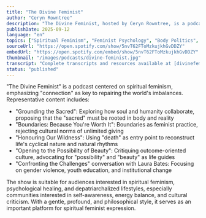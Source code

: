 ```yaml
---
title: "The Divine Feminist"
author: "Ceryn Rowntree"
description: "The Divine Feminist, hosted by Ceryn Rowntree, is a podcast that blends feminism with spiritual exploration, emphasizing self-reconnection, energy balance, and depatriarchalized lifestyles. The show revolves around 'thirteen keys,' exploring themes of boundaries, wildness, beauty, death, and connection, with a philosophical, healing, and action-oriented style. It has featured guests like Laura Bates for conversations, with a Spotify rating of 5.0 (9 reviews), having deep influence in spiritual feminism and psychological growth communities."
publishDate: 2025-09-12
language: "en"
topics: ["Spiritual Feminism", "Feminist Psychology", "Body Politics", "Depatriarchalization"]
sourceUrl: "https://open.spotify.com/show/5nvT62FToMzkujkhGvDDZY"
embedUrl: "https://open.spotify.com/embed/show/5nvT62FToMzkujkhGvDDZY"
thumbnail: "/images/podcasts/divine-feminist.jpg"
transcript: "Complete transcripts and resources available at [divinefeminist.com](https://www.divinefeminist.com/)"
status: "published"
---
```


"The Divine Feminist" is a podcast centered on spiritual feminism, emphasizing "connection" as key to repairing the world's imbalances. Representative content includes:

- "Grounding the Sacred": Exploring how soul and humanity collaborate, proposing that the "sacred" must be rooted in body and reality
- "Boundaries: Because You're Worth It": Boundaries as feminist practice, rejecting cultural norms of unlimited giving
- "Honouring Our Wildness": Using "death" as entry point to reconstruct life's cyclical nature and natural rhythms
- "Opening to the Possibility of Beauty": Critiquing outcome-oriented culture, advocating for "possibility" and "beauty" as life guides
- "Confronting the Challenges" conversation with Laura Bates: Focusing on gender violence, youth education, and institutional change

The show is suitable for audiences interested in spiritual feminism, psychological healing, and depatriarchalized lifestyles, especially communities interested in self-awareness, energy balance, and cultural criticism. With a gentle, profound, and philosophical style, it serves as an important platform for spiritual feminist expression.
